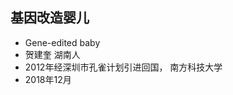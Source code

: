 <!-- 
title: 基因改造婴儿
from: news
create: 2018-12-06
tags: news,person,science
-->

## 基因改造婴儿

- Gene-edited baby
- 贺建奎 湖南人 
- 2012年经深圳市孔雀计划引进回国， 南方科技大学
- 2018年12月